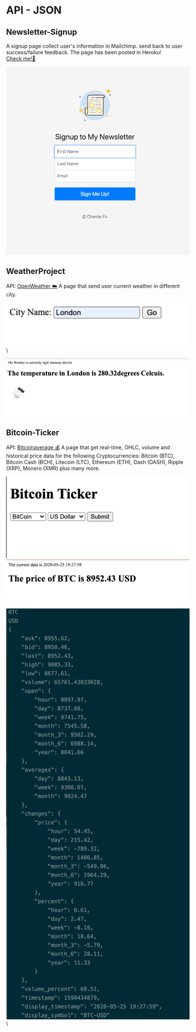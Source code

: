 # API - JSON
## Newsletter-Signup
A signup page collect user's information in Mailchimp. send back to user success/failure feedback.
The page has been posted in Heroku! \
[Check me!📩](https://secret-harbor-10646.herokuapp.com/)

<img src="image/newsletter.png" alt="drawing" width="500" hight="500"/>

## WeatherProject
API: [OpenWeather ☁️](https://openweathermap.org/api)
A page that send user current weather in different city.

<img src="image/city.png" alt="drawing" width="500" hight="100"/> \

<img src="image/weather.png" alt="drawing" width="500" hight="100"/>

## Bitcoin-Ticker
API: [Bitcoinaverage 💰](apiv2.bitcoinaverage.com)
A page that get real-time, OHLC, volume and historical price data for the following Cryptocurrencies:
Bitcoin (BTC), Bitcoin Cash (BCH), Litecoin (LTC), Ethereum (ETH), Dash (DASH), Ripple (XRP), Monero (XMR) plus many more.

<img src="image/Bit1.png" alt="drawing" width="500" hight="500"/> \
<img src="image/Bit.png" alt="drawing" width="500" hight="500"/> \
<img src="image/Bit2.png" alt="drawing" width="500" hight="500"/> \